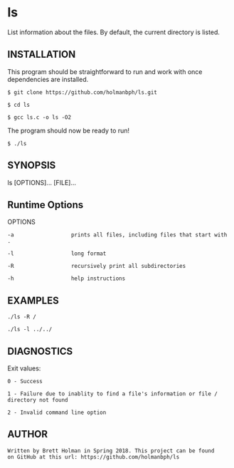 ls
==========

List information about the files.  By default, the current directory is listed. 


INSTALLATION
------------

This program should be straightforward to run and work with once dependencies are installed. 
	
	$ git clone https://github.com/holmanbph/ls.git

	$ cd ls

	$ gcc ls.c -o ls -O2 


The program should now be ready to run! 

	$ ./ls


SYNOPSIS
--------

ls [OPTIONS]... [FILE]...

	
Runtime Options
---------------

OPTIONS

	-a 		 			prints all files, including files that start with . 

	-l 					long format

	-R					recursively print all subdirectories  

	-h	  				help instructions


EXAMPLES
--------
	./ls -R /

	./ls -l ../../


DIAGNOSTICS
-----------
Exit values:

	0 - Success

	1 - Failure due to inablity to find a file's information or file / directory not found

	2 - Invalid command line option


AUTHOR
------
	Written by Brett Holman in Spring 2018. This project can be found 
	on GitHub at this url: https://github.com/holmanbph/ls 

